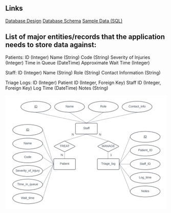 ## Links

[Database Design](/docs/db.md)
[Database Schema](/db/schema.sql)
[Sample Data (SQL)](/db/seed.sql)

## List of major entities/records that the application needs to store data against:

Patients:
ID (Integer)
Name (String)
Code (String)
Severity of Injuries (Integer)
Time in Queue (DateTime)
Approximate Wait Time (Integer)

Staff:
ID (Integer)
Name (String)
Role (String)
Contact Information (String)

Triage Logs:
ID (Integer)
Patient ID (Integer, Foreign Key)
Staff ID (Integer, Foreign Key)
Log Time (DateTime)
Notes (String)

![Database Schema](/docs/schema.png) 
